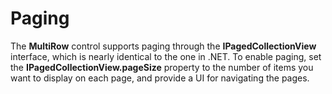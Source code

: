 Paging
======

The **MultiRow** control supports paging through the **IPagedCollectionView** interface, which is nearly identical to the one in .NET. To enable paging, set the **IPagedCollectionView.pageSize** property to the number of items you want to display on each page, and provide a UI for navigating the pages.